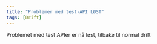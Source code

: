 ```yaml
---
title: "Problemer med test-API LØST"
tags: [Drift]
---
```


Problemet med test APIer er nå løst, tilbake til normal drift
